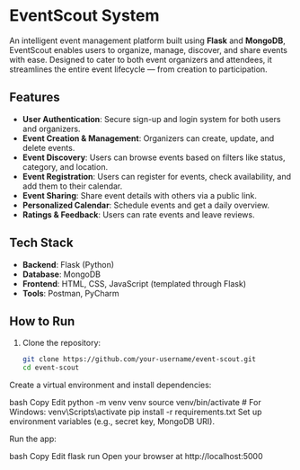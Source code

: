 # EventScout System

An intelligent event management platform built using **Flask** and **MongoDB**, EventScout enables users to organize, manage, discover, and share events with ease. Designed to cater to both event organizers and attendees, it streamlines the entire event lifecycle — from creation to participation.

## Features

- **User Authentication**: Secure sign-up and login system for both users and organizers.
- **Event Creation & Management**: Organizers can create, update, and delete events.
- **Event Discovery**: Users can browse events based on filters like status, category, and location.
- **Event Registration**: Users can register for events, check availability, and add them to their calendar.
- **Event Sharing**: Share event details with others via a public link.
- **Personalized Calendar**: Schedule events and get a daily overview.
- **Ratings & Feedback**: Users can rate events and leave reviews.

## Tech Stack

- **Backend**: Flask (Python)
- **Database**: MongoDB
- **Frontend**: HTML, CSS, JavaScript (templated through Flask)
- **Tools**: Postman, PyCharm

## How to Run

1. Clone the repository:
   ```bash
   git clone https://github.com/your-username/event-scout.git
   cd event-scout
Create a virtual environment and install dependencies:

bash
Copy
Edit
python -m venv venv
source venv/bin/activate   # For Windows: venv\Scripts\activate
pip install -r requirements.txt
Set up environment variables (e.g., secret key, MongoDB URI).

Run the app:

bash
Copy
Edit
flask run
Open your browser at http://localhost:5000
